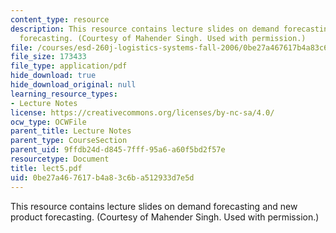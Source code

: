 ```yaml
---
content_type: resource
description: This resource contains lecture slides on demand forecasting and new product
  forecasting. (Courtesy of Mahender Singh. Used with permission.)
file: /courses/esd-260j-logistics-systems-fall-2006/0be27a467617b4a83c6ba512933d7e5d_lect5.pdf
file_size: 173433
file_type: application/pdf
hide_download: true
hide_download_original: null
learning_resource_types:
- Lecture Notes
license: https://creativecommons.org/licenses/by-nc-sa/4.0/
ocw_type: OCWFile
parent_title: Lecture Notes
parent_type: CourseSection
parent_uid: 9ffdb24d-d845-7fff-95a6-a60f5bd2f57e
resourcetype: Document
title: lect5.pdf
uid: 0be27a46-7617-b4a8-3c6b-a512933d7e5d
---
```

This resource contains lecture slides on demand forecasting and new product forecasting. (Courtesy of Mahender Singh. Used with permission.)